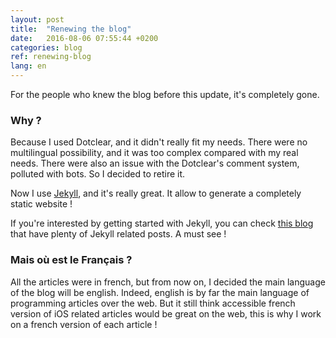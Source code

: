 ```yaml
---
layout: post
title:  "Renewing the blog"
date:   2016-08-06 07:55:44 +0200
categories: blog
ref: renewing-blog
lang: en
---
```


For the people who knew the blog before this update, it's completely gone.

### Why ?

Because I used Dotclear, and it didn't really fit my needs. There were no multilingual possibility, and it was too complex compared with my real needs.
There were also an issue with the Dotclear's comment system, polluted with bots.
So I decided to retire it.

Now I use [Jekyll][jekyll], and it's really great. It allow to generate a completely static website !

If you're interested by getting started with Jekyll, you can check [this blog][sylvain-blog] that have plenty of Jekyll related posts. A must see !

### Mais où est le Français ?

All the articles were in french, but from now on, I decided the main language of the blog will be english.
Indeed, english is by far the main language of programming articles over the web.
But it still think accessible french version of iOS related articles would be great on the web, this is why I work on a french version of each article !

[jekyll]: https://jekyllrb.com
[sylvain-blog]: https://www.sylvaindurand.org
